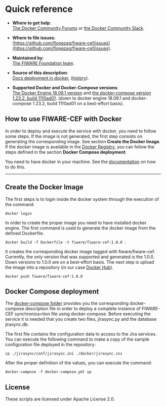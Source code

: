 # Quick reference

-	**Where to get help**:  
	[The Docker Community Forums](https://forums.docker.com/) or [the Docker Community Slack](https://blog.docker.com/2016/11/introducing-docker-community-directory-docker-community-slack/).

-	**Where to file issues**:  
	[https://github.com/flopezag/fiware-cef/issues](https://github.com/flopezag/fiware-cef/issues).

-	**Maintained by**:  
	[The FIWARE Foundation team](https://github.com/flopezag).

-	**Source of this description**:  
	[Docs deployment in docker](https://github.com/flopezag/fiware-cef/blob/master/docker/README.md), 
    ([history](https://github.com/flopezag/fiware-cef/commits/master/docker/README.md)).

-	**Supported Docker and Docker-Compose versions**:  
	[The Docker Engine 18.09.1 version](https://github.com/docker/docker-ce/releases/tag/v18.09.1) and 
	[the docker-compose version 1.23.2, build 1110ad01](https://github.com/docker/compose/releases/tag/1.23.2).
	(down to docker engine 18.09.1 and docker-compose 1.23.2, build 1110ad01 on a best-effort basis).

## How to use FIWARE-CEF with Docker

In order to deploy and execute the service with docker, you need to follow some steps. If the image is not generated,
the first step consists on generating the corresponding image. See section **Create the Docker Image**. If the docker
image is available in the [Docker Registry](https://cloud.docker.com/u/flopez/repository/docker/flopez/fiware-cef), you
can follow the steps defined in the section **Docker Compose deployment**.

You need to have docker in your machine. See the [documentation](https://docs.docker.com/installation/) on how to do 
this. 


----
## Create the Docker Image

The first steps is to login inside the docker system through the execution of the command:

```console
docker login
```

In order to create the proper image you need to have installed docker engine.
The first command is used to generate the docker image from the defined Dockerfile.

```console
docker build -f Dockerfile -t fiware/fiware-cef:1.0.0 .
```

It creates the corresponding docker image tagged with fiware/fiware-cef. Currently, the only version that was 
supported and generated is the 1.0.0. Down versions to 1.0.0 are on a best-effort basis. The next step is 
upload the image into a repository (in our case [Docker Hub](https://hub.docker.com/)).

```console
docker push fiware/fiware-cef:1.0.0
```

## Docker Compose deployment

The [docker-compose folder](https://github.com/flopezag/fiware-cef/docker) provides you the corresponding 
docker-compose description file in order to deploy a complete instance of FIWARE-CEF synchroniza<tion file
using docker-compose. Before executing the service it is needed that you create two files, jirasync.py and
the database jirasync.db.

The first file contains the configuration data to access to the Jira services. You can execute the following
command to make a copy of the sample configuration file deployed in the repository:

````console
cp ./jirasync/conf/jirasync.ini ./docker/jirasync.ini
```` 

After the proper definition of the values, you can execute the command:

```console
docker-compose -f docker-compose.yml up
```

## License

These scripts are licensed under Apache License 2.0.
